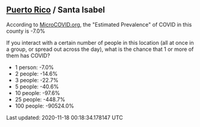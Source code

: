 
## [Puerto Rico](/united-states/puerto-rico) / Santa Isabel

According to [MicroCOVID.org](http://microcovid.org),
the "Estimated Prevalence" of COVID in this county is -7.0%

If you interact with a certain number of people in this location
(all at once in a group, or spread out across the day), what is the chance that
1 or more of them has COVID?

- 1 person: -7.0%
- 2 people: -14.6%
- 3 people: -22.7%
- 5 people: -40.6%
- 10 people: -97.6%
- 25 people: -448.7%
- 100 people: -90524.0%

Last updated: 2020-11-18 00:18:34.178147 UTC
